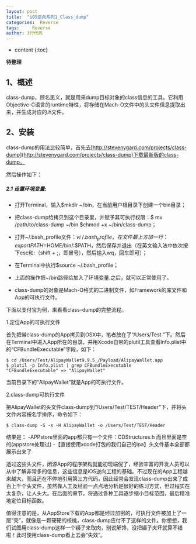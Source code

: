```yaml
---
layout: post
title:  "iOS逆向系列1_Class_dump"
categories:  Reverse
tags:     Reverse
author: 3行代码
---
```


* content
{:toc}

**待整理**

## 1、概述

class-dump，顾名思义，就是用来dump目标对象的class信息的工具。它利用Objective-C语言的runtime特性，将存储在Mach-O文件中的头文件信息提取出来，并生成对应的.h文件。

## 2、安装

class-dump的用法比较简单，首先去[http://stevenygard.com/projects/class-dump](http://stevenygard.com/projects/class-dump)下载最新版的class-dump。

然后操作如下：

##### 2.1 设置环境变量:

- 打开Terminal，输入$mkdir ~/bin，在当前用户根目录下创建一个bin目录；

- 把class-dump给拷贝到这个目录里，并赋予其可执行权限：$ mv /path/to/class-dump ~/bin $chmod +x ~/bin/class-dump；

- 打开~/.bash_profile文件：$vi ~/.bash_profile，在文件最上方加一行：export PATH=$HOME/bin/:$PATH，然后保存并退出（在英文输入法中依次按下esc和:（shift + ;，即冒号），然后输入wq，回车即可）；

- 在Terminal中执行$source ~/.bash_profile；

- 上面的操作把~/bin路径给加入了环境变量.之后，就可以正常使用了。

- class-dump的对象是Mach-O格式的二进制文件，如Framework的库文件和App的可执行文件。

下面以支付宝为例，来看看class-dump的完整流程。

1.定位App的可执行文件

首先把带class-dump的App拷贝到OSX中，笔者放在了“/Users/Test ”下。然后在Terminal中进入App所在的目录，并用Xcode自带的plutil工具查看Info.plist中的“CFBundleExecutable”字段，如下：

	$ cd /Users/Test/AlipayWallet9.9.5_/Payload/AlipayWallet.app
	$ plutil -p Info.plist | grep CFBundleExecutable
	"CFBundleExecutable" => "AlipayWallet"
	
当前目录下的“AlipayWallet”就是App的可执行文件。

2.class-dump可执行文件

把AlipayWallet的头文件class-dump到“/Users/Test/TEST/Header”下，并将头文件内容按名字排序，命令如下：

	$ class-dump -S -s -H AlipayWallet -o /Users/Test/TEST/Header
	
结果是：
-APPstore里面的app都只有一个文件：CDStructures.h 而且里面是空的(appstore处理过)
-【直接使用xcode打包的我们自己的ipa】头文件基本全部都展示出来了

透过这些头文件，闭源App的程序架构就能初现端倪了，经验丰富的开发人员可以从中了解非常多的信息，这些信息是iOS逆向工程的基础。不过现在的App工程越来越大，而且还在不停地引用第三方代码，因此经常会发现class-dump出来了成百上千个头文件，虽然靠人工及经验一点点地分析是很好的练习方式，但过程实在太复杂，让人头大。在后面的章节，将通过各种工具逐步缩小目标范围，最后精准地定位目标函数。

值得注意的是，从AppStore下载的App都是经过加密的，可执行文件被加上了一层“壳”，就像是一颗硬硬的核桃，class-dump应付不了这样的文件。你想想，我们试图用class-dump这样一个镊子来取肉，别说解馋，没把镊子夹坏就算不错啦！此时使用class-dump看上去会“失效”。











